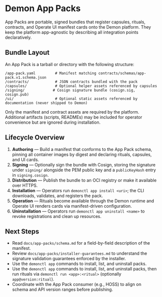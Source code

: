 # Demon App Packs

App Packs are portable, signed bundles that register capsules, rituals, contracts, and Operate UI manifest cards onto the Demon platform. They keep the platform app-agnostic by describing all integration points declaratively.

## Bundle Layout

An App Pack is a tarball or directory with the following structure:

```
/app-pack.yaml         # Manifest matching contracts/schemas/app-pack.v1.schema.json
/contracts/            # JSON contracts bundled with the pack
/capsules/             # Optional helper assets referenced by capsules
/signing/             # Cosign signature bundle (cosign.sig, cosign.pub)
/ui/                   # Optional static assets referenced by documentation (never shipped to Demon)
```

Only the manifest and contract assets are required by the platform. Additional artifacts (scripts, READMEs) may be included for operator convenience but are ignored during installation.

## Lifecycle Overview

1. **Authoring** — Build a manifest that conforms to the App Pack schema, pinning all container images by digest and declaring rituals, capsules, and UI cards.
2. **Signing** — Optionally sign the bundle with Cosign, storing the signature under `signing/` alongside the PEM public key and a `publicKeyHash` entry in `signing.cosign`.
3. **Distribution** — Publish the bundle to an OCI registry or make it available over HTTPS.
4. **Installation** — Operators run `demonctl app install <uri>`; the CLI downloads, validates, and registers the pack.
5. **Operation** — Rituals become available through the Demon runtime and Operate UI renders cards via manifest-driven configuration.
6. **Uninstallation** — Operators run `demonctl app uninstall <name>` to revoke registrations and clean up resources.

## Next Steps

- Read `docs/app-packs/schema.md` for a field-by-field description of the manifest.
- Review `docs/app-packs/installer-guarantees.md` to understand the signature
  validation guarantees enforced by the installer.
- Use the `demonctl app` commands to install, list, and uninstall packs.
- Use the `demonctl app` commands to install, list, and uninstall packs, then run
  rituals via `demonctl run <app>:<ritual>` (optionally `app@version:ritual`).
- Coordinate with the App Pack consumer (e.g., HOSS) to align on schema and API
  version ranges before publishing.
